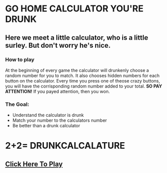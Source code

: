 # GO HOME CALCULATOR YOU'RE DRUNK

## Here we meet a little calculator, who is a little surley. But don't worry he's nice.

### How to play
At the beginning of every game the calculator will drunkenly choose a random number for you to match. It also chooses hidden numbers for each button on the calculator. Every time you press one of theose crazy buttons, you will have the corrisponding random number added to your total. **SO PAY ATTENTION!** If you payed attention, then you won.

### The Goal:
- Understand the calculator is drunk
- Match your number to the calculators number
- Be better than a drunk calculator

# 2+2= **DRUNKCALCALATURE**

## [Click Here To Play](https://scruffythejanitor.github.io/go-home-calculator-youre-drunk/)
